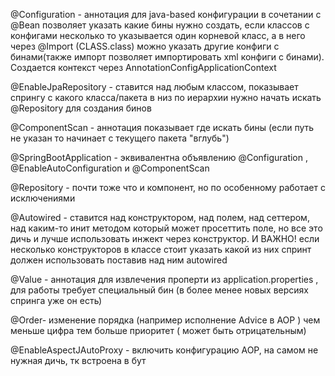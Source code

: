 @Configuration - аннотация для java-based конфигурации в сочетании с @Bean позволяет указать какие бины нужно создать, если классов с конфигами несколько то указывается один корневой класс, а в него через @Import (CLASS.class) можно указать другие конфиги с бинами(также импорт позволяет импортировать xml конфиги с бинами). Создается контекст через AnnotationConfigApplicationContext

@EnableJpaRepository - ставится над любым классом, показывает спрингу с какого класса/пакета в низ по иерархии нужно начать искать @Repository для создания бинов

@ComponentScan - аннотация показывает где искать бины (если путь не указан то начинает с текущего пакета "вглубь") 

@SpringBootApplication - эквивалентна объявлению @Configuration , @EnableAutoConfiguration и @ComponentScan 

@Repository  - почти тоже что и компонент, но по особенному работает с исключениями

@Autowired - ставится над конструктором, над полем, над сеттером, над каким-то инит методом который может просеттить поле, но все это дичь и лучше использовать инжект через конструктор. И ВАЖНО! если несколько конструкторов в классе стоит указать какой из них спринт должен использовать поставив над ним autowired

@Value - аннотация для извлечения проперти из application.properties , для работы требует специальный бин  (в более менее новых версиях спринга уже он есть)

@Order- изменение порядка (например исполнение Advice в AOP ) чем меньше цифра тем больше приоритет  ( может быть отрицательным)

@EnableAspectJAutoProxy - включить конфигурацию AOP, на самом не нужная дичь, тк встроена в бут
